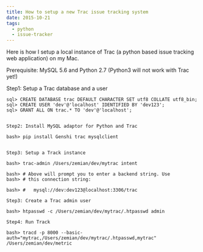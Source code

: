 ```yaml
---
title: How to setup a new Trac issue tracking system
date: 2015-10-21
tags:
  - python
  - issue-tracker
---
```

Here is how I setup a local instance of Trac (a python based issue tracking web application) on my Mac.

Prerequisite: MySQL 5.6 and Python 2.7 (Python3 will not work with Trac yet!)

Step1: Setup a Trac database and a user

    sql> CREATE DATABASE trac DEFAULT CHARACTER SET utf8 COLLATE utf8_bin;
    sql> CREATE USER 'dev'@'localhost' IDENTIFIED BY 'dev123';
    sql> GRANT ALL ON trac.* TO 'dev'@'localhost';
    

    Step2: Install MySQL adaptor for Python and Trac

    bash> pip install Genshi trac mysqlclient
    

    Step3: Setup a Track instance

    bash> trac-admin /Users/zemian/dev/mytrac intent

    bash> # Above will prompt you to enter a backend string. Use
    bash> # this connection string: 

    bash> #   mysql://dev:dev123@localhost:3306/trac

    Step3: Create a Trac admin user

    bash> htpasswd -c /Users/zemian/dev/mytrac/.htpasswd admin

    Step4: Run Track

    bash> tracd -p 8000 --basic-auth="mytrac,/Users/zemian/dev/mytrac/.htpasswd,mytrac" /Users/zemian/dev/metric
    
